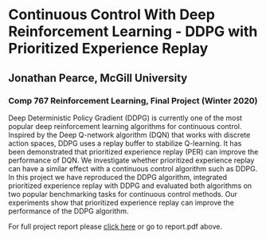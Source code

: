 # Continuous Control With Deep Reinforcement Learning - DDPG with Prioritized Experience Replay

## Jonathan Pearce, McGill University

### Comp 767 Reinforcement Learning, Final Project (Winter 2020)

Deep Deterministic Policy Gradient (DDPG) is currently one of the most popular deep reinforcement learning algorithms for continuous control. Inspired by the Deep Q-network algorithm (DQN) that works with discrete action spaces, DDPG uses a replay buffer to stabilize Q-learning. It has been demonstrated that prioritized experience replay (PER) can improve the performance of DQN. We investigate whether prioritized experience replay can have a similar effect with a continuous control algorithm such as DDPG. In this project we have reproduced the DDPG algorithm, integrated prioritized experience replay with DDPG and evaluated both algorithms on two popular benchmarking tasks for continuous control methods. Our experiments show that prioritized experience replay can improve the performance of the DDPG algorithm.

For full project report please [click here](report.pdf) or go to report.pdf above.
